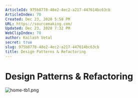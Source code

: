 ```yaml
---
ArticleId: 975b8778-48e2-4ec2-a217-447614bc63cb
ArticleIndex: 70
Created: Dec 23, 2020 5:58 PM
URL: https://sourcemaking.com/
Updated: Dec 23, 2020 7:32 PM
WebClipIndex: 70
author: Kailash Vetal
secret: true
slug: 975b8778-48e2-4ec2-a217-447614bc63cb
title: Design Patterns & Refactoring
---
```

#  Design Patterns & Refactoring
![home-tb1.png](70%2001c1a41772b04795805aa1d283375326/home-tb1.png)
